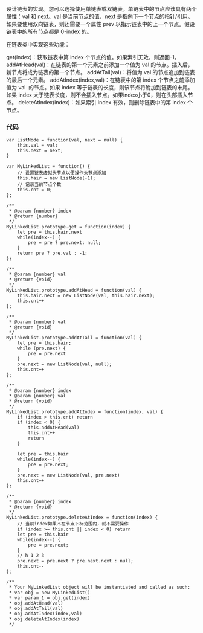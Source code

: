 设计链表的实现。您可以选择使用单链表或双链表。单链表中的节点应该具有两个属性：val 和 next。val 是当前节点的值，next 是指向下一个节点的指针/引用。如果要使用双向链表，则还需要一个属性 prev 以指示链表中的上一个节点。假设链表中的所有节点都是 0-index 的。

在链表类中实现这些功能：

get(index)：获取链表中第 index 个节点的值。如果索引无效，则返回-1。
addAtHead(val)：在链表的第一个元素之前添加一个值为 val 的节点。插入后，新节点将成为链表的第一个节点。
addAtTail(val)：将值为 val 的节点追加到链表的最后一个元素。
addAtIndex(index,val)：在链表中的第 index 个节点之前添加值为 val  的节点。如果 index 等于链表的长度，则该节点将附加到链表的末尾。如果 index 大于链表长度，则不会插入节点。如果index小于0，则在头部插入节点。
deleteAtIndex(index)：如果索引 index 有效，则删除链表中的第 index 个节点。

### 代码
```
var ListNode = function(val, next = null) {
    this.val = val;
    this.next = next;
}

var MyLinkedList = function() {
    // 设置链表虚拟头节点以便操作头节点添加
    this.hair = new ListNode(-1);
    // 记录当前节点个数
    this.cnt = 0;
};

/** 
 * @param {number} index
 * @return {number}
 */
MyLinkedList.prototype.get = function(index) {
    let pre = this.hair.next
    while(index--) {
        pre = pre ? pre.next: null;
    }
    return pre ? pre.val : -1;
};

/** 
 * @param {number} val
 * @return {void}
 */
MyLinkedList.prototype.addAtHead = function(val) {
    this.hair.next = new ListNode(val, this.hair.next);
    this.cnt++
};

/** 
 * @param {number} val
 * @return {void}
 */
MyLinkedList.prototype.addAtTail = function(val) {
    let pre = this.hair;
    while (pre.next) {
        pre = pre.next
    }
    pre.next = new ListNode(val, null);
    this.cnt++
};

/** 
 * @param {number} index 
 * @param {number} val
 * @return {void}
 */
MyLinkedList.prototype.addAtIndex = function(index, val) {
    if (index > this.cnt) return
    if (index < 0) {
        this.addAtHead(val)
        this.cnt++
        return
    }

    let pre = this.hair
    while(index--) {
        pre = pre.next;
    }
    pre.next = new ListNode(val, pre.next)
    this.cnt++
};

/** 
 * @param {number} index
 * @return {void}
 */
MyLinkedList.prototype.deleteAtIndex = function(index) {
    // 当前index如果不在节点下标范围内，就不需要操作
    if (index >= this.cnt || index < 0) return
    let pre = this.hair
    while(index--) {
        pre = pre.next;
    }
    // h 1 2 3
    pre.next = pre.next ? pre.next.next : null;
    this.cnt--
};

/**
 * Your MyLinkedList object will be instantiated and called as such:
 * var obj = new MyLinkedList()
 * var param_1 = obj.get(index)
 * obj.addAtHead(val)
 * obj.addAtTail(val)
 * obj.addAtIndex(index,val)
 * obj.deleteAtIndex(index)
 */
```